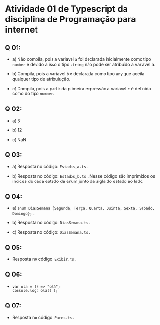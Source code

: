 # Atividade 01 de Typescript da disciplina de Programação para internet

## Q 01:
- a) Não compila, pois a variavel ```a``` foi declarada inicialmente como tipo ```number``` e devido a isso o tipo ```string``` não pode ser atribuído a variavel a.

- b) Compila, pois a variavel ```b``` é declarada como tipo ```any``` que aceita qualquer tipo de atribuiução.

- c) Compila, pois a partir da primeira expressão a variavel ```c``` é definida como do tipo ```number```.

## Q 02:
- a) 3

- b) 12

- c) NaN

## Q 03:

- a) Resposta no código: ```Estados_a.ts``` .

- b) Resposta no código: ```Estados_b.ts``` . Nesse código são imprimidos os indices de cada estado da enum junto da sigla do estado ao lado.

## Q 04:

- a) ```enum DiasSemana {Segunda, Terça, Quarta, Quinta, Sexta, Sabado, Domingo};``` .

- b) Resposta no código: ```DiasSemana.ts``` .

- c) Resposta no código: ```DiasSemana.ts``` .


## Q 05:
- Resposta no código: ```Exibir.ts``` .

## Q 06:
- ``` 
  var ola = () => "olá";
  console.log( ola() ); 
  ```
  
 ## Q 07:
 - Resposta no código: ```Pares.ts``` .






